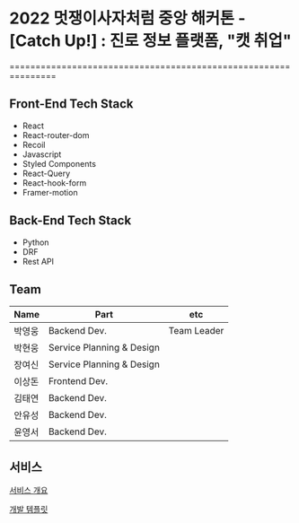 # 2022 멋쟁이사자처럼 중앙 해커톤 - [Catch Up!] : 진로 정보 플랫폼, "캣 취업"
===============================================================

## Front-End Tech Stack

- React
- React-router-dom
- Recoil
- Javascript
- Styled Components
- React-Query
- React-hook-form
- Framer-motion

## Back-End Tech Stack

- Python
- DRF
- Rest API


## Team
Name | Part | etc
--- | --- | ---
박영웅 | Backend Dev. | Team Leader
박현웅 | Service Planning & Design
장여신 | Service Planning & Design
이상돈 | Frontend Dev.
김태연 | Backend Dev.
안유성 | Backend Dev.
윤영서 | Backend Dev.

## 서비스
[서비스 개요](https://eager-dragonfly-d2e.notion.site/Catch-Up-4b45fb9dda6440548a45f4971d87809f)

[개발 템플릿](https://eager-dragonfly-d2e.notion.site/774904e9f7b04da5a3119795e11ae5f4)
